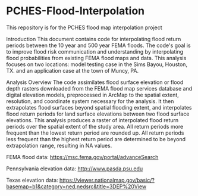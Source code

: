 # PCHES-Flood-Interpolation
This repository is for the PCHES flood map interpolation project

Introduction
This document contains code for interpolating flood return periods between the 10 year and 500 year FEMA floods. 
The code's goal is to improve flood risk communication and understanding by interpolating flood probabilities from existing FEMA flood maps and data.
This analysis focuses on two locations: model testing case in the Sims Bayou, Houston, TX. and an application case at the town of Muncy, PA.

Analysis Overview
The code assimilates flood surface elevation or flood depth rasters downloaded from the FEMA flood map services database and digital elevation models, preprocessed in ArcMap to the spatial extent, resolution, and coordinate system necessary for the analysis. It then extrapolates flood surfaces beyond spatial flooding extent, and interpolates flood return periods for land surface elevations between two flood surface elevations. This analysis produces a raster of interpolated flood return periods over the spatial extent of the study area. All return periods more frequent than the lowest return period are rounded up. All return periods less frequent than the highest return period are determined to be beyond extrapolation range, resulting in NA values.

FEMA flood data: https://msc.fema.gov/portal/advanceSearch

Pennsylvania elevation data: http://www.pasda.psu.edu

Texas elevation data: https://viewer.nationalmap.gov/basic/?basemap=b1&category=ned,nedsrc&title=3DEP%20View
